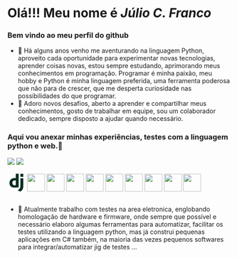 # Olá!!! Meu nome é *Júlio C. Franco*
### Bem vindo ao meu perfil do github
- 🌱 Há alguns anos venho me aventurando na linguagem Python, aproveito cada oportunidade para experimentar novas tecnologias, aprender coisas novas, estou sempre estudando, aprimorando meus conhecimentos em programação. Programar é minha paixão, meu hobby e Python é minha linguagem preferida, uma ferramenta poderosa que não para de crescer, que me desperta curiosidade nas possibilidades do que programar. 
- 👯 Adoro novos desafios, aberto a aprender e compartilhar meus conhecimentos, gosto de trabalhar em equipe, sou um colaborador dedicado, sempre disposto a ajudar quando necessário.

### Aqui vou anexar minhas experiências, testes com a linguagem python e web.🥳

<div>
  <img height="180em" src="https://github-readme-stats.vercel.app/api?username=jcfprogramador&theme=tokyonight&show_icons=true&include_all_commits=tru&count_private=true"/>
  <img height="180em" src="https://github-readme-stats.vercel.app/api/top-langs/?username=jcfprogramador&layout=compact&langs_count=16&theme=aura"/>
</div>

<div style="display: inline_block"><br> 
  <img align="center" height="40" width="40" src="https://raw.githubusercontent.com/devicons/devicon/master/icons/django/django-plain.svg">
  <img align="center" height="40" width="40" src="https://cdn.jsdelivr.net/gh/devicons/devicon/icons/flask/flask-original-wordmark.svg">
  <img align="center" height="40" width="40" src="https://cdn.jsdelivr.net/gh/devicons/devicon/icons/mysql/mysql-original-wordmark.svg">
  <img align="center" height="40" width="40" src="https://cdn.jsdelivr.net/gh/devicons/devicon/icons/pandas/pandas-original-wordmark.svg">
  <img align="center" height="40" width="40" src="https://cdn.jsdelivr.net/gh/devicons/devicon/icons/postgresql/postgresql-plain-wordmark.svg">
  <img align="center" height="40" width="40" src="https://cdn.jsdelivr.net/gh/devicons/devicon/icons/python/python-original.svg">
  <img align="center" height="40" width="40" src="https://cdn.jsdelivr.net/gh/devicons/devicon/icons/qt/qt-original.svg">          
  <img align="center" height="40" width="40" src="https://cdn.jsdelivr.net/gh/devicons/devicon/icons/vscode/vscode-original.svg">
  <img align="center" height="40" width="40" src="https://cdn.jsdelivr.net/gh/devicons/devicon/icons/pytest/pytest-plain-wordmark.svg">
  <img align="center" height="40" width="40" src="https://cdn.jsdelivr.net/gh/devicons/devicon/icons/markdown/markdown-original.svg">
                    
</div>
<i class="devicon-django-plain"></i><br>         

- 🔭 Atualmente trabalho com testes na area eletronica, englobando homologação de hardware e firmware, onde sempre que possível e necessário elaboro algumas ferramentas para automatizar, facilitar os testes utilizando a linguagem python, mas já construi pequenas aplicações em C# também, na maioria das vezes pequenos softwares para integrar/automatizar jig de testes ...

